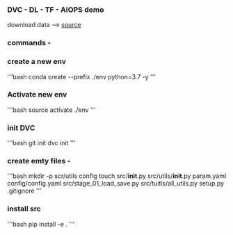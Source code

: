 ###  DVC - DL - TF - AIOPS demo
download data --> [source](https://drive.google.com/drive/u/0/folders/1tz4IOoJKdi999IRdqJY04VOifyllRzj1)

### commands -

### create a new env
'''bash
conda create --prefix ./env python=3.7 -y
'''
### Activate new env
'''bash
source activate ./env
'''

### init DVC
'''bash
git init
dvc init
'''
### create emty files -
'''bash
mkdir -p scr/utils config
touch src/__init__.py src/utils/__init__.py param.yaml config/config.yaml src/stage_01_load_save.py src/tuitls/all_utils.py setup.py .gitignore
'''
### install src
'''bash
pip install -e .
'''